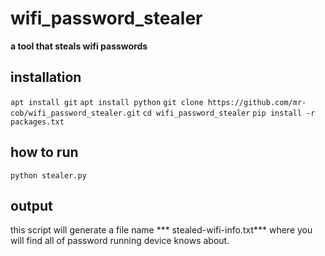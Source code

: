 # wifi_password_stealer
**a tool that steals wifi passwords**

## installation
`apt install git`
`apt install python`
`git clone https://github.com/mr-cob/wifi_password_stealer.git`
`cd wifi_password_stealer`
`pip install -r packages.txt`


## how to run
`python stealer.py`

## output
this script will generate a file name *** stealed-wifi-info.txt*** where you will find all of password running device knows about.
